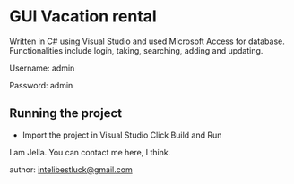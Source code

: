# GUI Vacation rental
Written in C# using Visual Studio and used Microsoft Access for database. 
Functionalities include login, taking, searching, adding and updating.





Username: admin

Password: admin

## Running the project
- Import the project in Visual Studio Click Build and Run

I am Jella.
You can contact me here, I think.

author: intelibestluck@gmail.com


